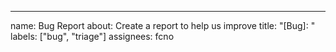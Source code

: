---
name: Bug Report
about: Create a report to help us improve
title: "[Bug]: "
labels: ["bug", "triage"]
assignees: fcno
